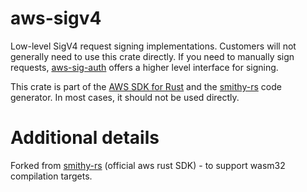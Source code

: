 # aws-sigv4

Low-level SigV4 request signing implementations. Customers will not generally need to use this crate directly. If you
need to manually sign requests, [aws-sig-auth](https://crates.io/crates/aws-sig-auth) offers a higher level interface
for signing.

<!-- anchor_start:footer -->
This crate is part of the [AWS SDK for Rust](https://awslabs.github.io/aws-sdk-rust/) and the [smithy-rs](https://github.com/awslabs/smithy-rs) code generator. In most cases, it should not be used directly.
<!-- anchor_end:footer -->

# Additional details

Forked from [smithy-rs](https://github.com/awslabs/smithy-rs) (official aws rust SDK) - to support wasm32 compilation targets.
